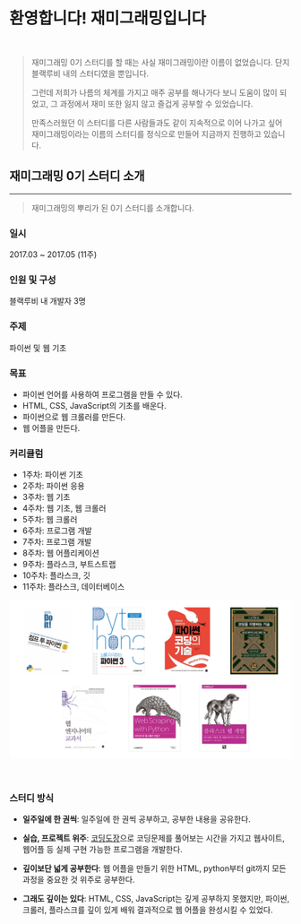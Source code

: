 # 환영합니다! 재미그래밍입니다

<br>

>재미그래밍 0기 스터디를 할 때는 사실 재미그래밍이란 이름이 없었습니다. 단지 블랙루비 내의 스터디였을 뿐입니다.
>
>그런데 저희가 나름의 체계를 가지고 매주 공부를 해나가다 보니 도움이 많이 되었고, 그 과정에서 재미 또한 잃지 않고 즐겁게 공부할 수 있었습니다.
>
>만족스러웠던 이 스터디를 다른 사람들과도 같이 지속적으로 이어 나가고 싶어 재미그래밍이라는 이름의 스터디를 정식으로 만들어 지금까지 진행하고 있습니다.

## 재미그래밍 0기 스터디 소개

- - -

>재미그래밍의 뿌리가 된 0기 스터디를 소개합니다.

### 일시

2017.03 ~ 2017.05 (11주)

### 인원 및 구성

블랙루비 내 개발자 3명

### 주제

파이썬 및 웹 기초

### 목표

- 파이썬 언어를 사용하여 프로그램을 만들 수 있다.
- HTML, CSS, JavaScript의 기초를 배운다.
- 파이썬으로 웹 크롤러를 만든다.
- 웹 어플을 만든다.

### 커리큘럼

- 1주차: 파이썬 기초
- 2주차: 파이썬 응용
- 3주차: 웹 기초
- 4주차: 웹 기초, 웹 크롤러
- 5주차: 웹 크롤러
- 6주차: 프로그램 개발
- 7주차: 프로그램 개발
- 8주차: 웹 어플리케이션
- 9주차: 플라스크, 부트스트랩
- 10주차: 플라스크, 깃
- 11주차: 플라스크, 데이터베이스

![books](/assets/books.PNG)

<br>

### 스터디 방식

- __일주일에 한 권씩__: 일주일에 한 권씩 공부하고, 공부한 내용을 공유한다.

- __실습, 프로젝트 위주__: [코딩도장](http://codingdojang.com/)으로 코딩문제를 풀어보는 시간을 가지고 웹사이트, 웹어플 등 실제 구현 가능한 프로그램을 개발한다.

- __깊이보단 넓게 공부한다__: 웹 어플을 만들기 위한 HTML, python부터 git까지 모든 과정을 중요한 것 위주로 공부한다.

- __그래도 깊이는 있다__: HTML, CSS, JavaScript는 깊게 공부하지 못했지만, 파이썬, 크롤러, 플라스크를 깊이 있게 배워 결과적으로 웹 어플을 완성시킬 수 있었다.
